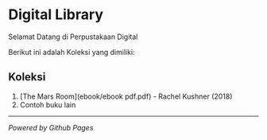 #  Digital Library

Selamat Datang di Perpustakaan Digital

Berikut ini adalah Koleksi yang dimiliki:

## Koleksi
1. [The Mars Room](ebook/ebook pdf.pdf) - Rachel Kushner (2018)
2. Contoh buku lain
---

*Powered by Github Pages* 
